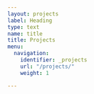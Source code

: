 ```yaml
---
layout: projects
label: Heading
type: text
name: title
title: Projects
menu:
  navigation:
    identifier: _projects
    url: "/projects/"
    weight: 1

---
```


